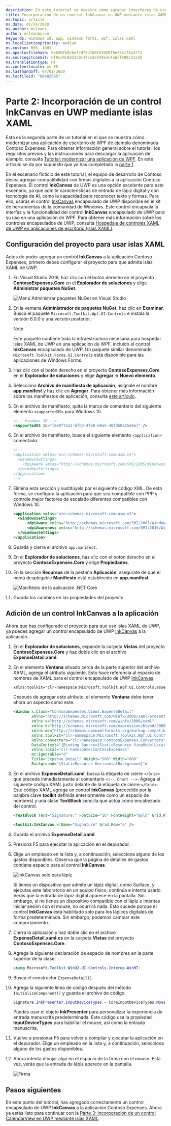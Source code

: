 ```yaml
---
description: En este tutorial se muestra cómo agregar interfaces de usuario de XAML en UWP, crear paquetes MSIX e incorporar otros componentes actuales en la aplicación de WPF.
title: Incorporación de un control InkCanvas en UWP mediante islas XAML
ms.topic: article
ms.date: 01/24/2020
ms.author: mcleans
author: mcleanbyron
keywords: windows 10, uwp, windows forms, wpf, islas xaml
ms.localizationpriority: medium
ms.custom: RS5, 19H1
ms.openlocfilehash: 6bb90fb9cbe7c9f54f60fd1920f0e73e174a3772
ms.sourcegitcommit: df0cd9c82d1c0c17ccde424e3c4a6ff680c31a35
ms.translationtype: HT
ms.contentlocale: es-ES
ms.lasthandoff: 04/01/2020
ms.locfileid: "80482585"
---
```

# <a name="part-2-add-a-uwp-inkcanvas-control-using-xaml-islands"></a>Parte 2: Incorporación de un control InkCanvas en UWP mediante islas XAML

Esta es la segunda parte de un tutorial en el que se muestra cómo modernizar una aplicación de escritorio de WPF de ejemplo denominada Contoso Expenses. Para obtener información general sobre el tutorial, los requisitos previos y las instrucciones para descargar la aplicación de ejemplo, consulta [Tutorial: modernizar una aplicación de WPF](modernize-wpf-tutorial.md). En este artículo se da por supuesto que ya has completado la [parte 1](modernize-wpf-tutorial-1.md).

En el escenario ficticio de este tutorial, el equipo de desarrollo de Contoso desea agregar compatibilidad con firmas digitales a la aplicación Contoso Expenses. El control **InkCanvas** de UWP es una opción excelente para este escenario, ya que admite características de entrada de lápiz digital y con tecnología de AI, como la capacidad para reconocer texto y formas. Para ello, usarás el control [InkCanvas](https://docs.microsoft.com/windows/communitytoolkit/controls/wpf-winforms/inkcanvas) encapsulado de UWP disponible en el kit de herramientas de la comunidad de Windows. Este control encapsula la interfaz y la funcionalidad del control **InkCanvas** encapsulado de UWP para su uso en una aplicación de WPF. Para obtener más información sobre los controles encapsulados de UWP, consulta [Hospedaje de controles XAML de UWP en aplicaciones de escritorio (islas XAML)](xaml-islands.md).

## <a name="configure-the-project-to-use-xaml-islands"></a>Configuración del proyecto para usar islas XAML

Antes de poder agregar un control **InkCanvas** a la aplicación Contoso Expenses, primero debes configurar el proyecto para que admita islas XAML de UWP.

1. En Visual Studio 2019, haz clic con el botón derecho en el proyecto **ContosoExpenses.Core** en el **Explorador de soluciones** y elige **Administrar paquetes NuGet**.

    ![Menú Administrar paquetes NuGet en Visual Studio](images/wpf-modernize-tutorial//ManageNuGetPackages.png)

2. En la ventana **Administrador de paquetes NuGet**, haz clic en **Examinar**. Busca el paquete `Microsoft.Toolkit.Wpf.UI.Controls` e instala la versión 6.0.0 o una versión posterior.

    > [!NOTE]
    > Este paquete contiene toda la infraestructura necesaria para hospedar islas XAML de UWP en una aplicación de WPF, incluido el control **InkCanvas** encapsulado de UWP. Un paquete similar denominado `Microsoft.Toolkit.Forms.UI.Controls` está disponible para las aplicaciones de Windows Forms.

3. Haz clic con el botón derecho en el proyecto **ContosoExpenses.Core** en el **Explorador de soluciones** y elige **Agregar -> Nuevo elemento**.

4. Selecciona **Archivo de manifiesto de aplicación**, asígnale el nombre **app.manifest** y haz clic en **Agregar**. Para obtener más información sobre los manifiestos de aplicación, consulta [este artículo](https://docs.microsoft.com/windows/desktop/SbsCs/application-manifests).

5. En el archivo de manifiesto, quita la marca de comentario del siguiente elemento `<supportedOS>` para Windows 10.

    ```xml
    <!-- Windows 10 -->
    <supportedOS Id="{8e0f7a12-bfb3-4fe8-b9a5-48fd50a15a9a}" />
    ```

6. En el archivo de manifiesto, busca el siguiente elemento `<application>` comentado.

    ```xml
    <!--
    <application xmlns="urn:schemas-microsoft-com:asm.v3">
      <windowsSettings>
        <dpiAware xmlns="http://schemas.microsoft.com/SMI/2005/WindowsSettings">true</dpiAware>
      </windowsSettings>
    </application>
    -->
    ```

7. Elimina esta sección y sustitúyela por el siguiente código XML. De esta forma, se configura la aplicación para que sea compatible con PPP y controle mejor factores de escalado diferentes compatibles con Windows 10.

    ```xml
    <application xmlns="urn:schemas-microsoft-com:asm.v3">
      <windowsSettings>
          <dpiAware xmlns="http://schemas.microsoft.com/SMI/2005/WindowsSettings">true/PM</dpiAware>
          <dpiAwareness xmlns="http://schemas.microsoft.com/SMI/2016/WindowsSettings">PerMonitorV2, PerMonitor</dpiAwareness>
      </windowsSettings>
    </application>
    ```

8. Guarda y cierra el archivo `app.manifest`.

9. En el **Explorador de soluciones**, haz clic con el botón derecho en el proyecto **ContosoExpenses.Core** y elige **Propiedades**.

10. En la sección **Recursos** de la pestaña **Aplicación**, asegúrate de que el menú desplegable **Manifiesto** está establecido en **app.manifest**.

    ![Manifiesto de la aplicación .NET Core](images/wpf-modernize-tutorial/NetCoreAppManifest.png)

11. Guarda los cambios en las propiedades del proyecto.

## <a name="add-an-inkcanvas-control-to-the-app"></a>Adición de un control InkCanvas a la aplicación

Ahora que has configurado el proyecto para que use islas XAML de UWP, ya puedes agregar un control encapsulado de UWP [InkCanvas](https://docs.microsoft.com/windows/communitytoolkit/controls/wpf-winforms/inkcanvas) a la aplicación.

1. En el **Explorador de soluciones**, expande la carpeta **Vistas** del proyecto **ContosoExpenses.Core** y haz doble clic en el archivo **ExpenseDetail.xaml**.

2. En el elemento **Ventana** situado cerca de la parte superior del archivo XAML, agrega el atributo siguiente. Esto hace referencia al espacio de nombres de XAML para el control encapsulado de UWP [InkCanvas](https://docs.microsoft.com/windows/communitytoolkit/controls/wpf-winforms/inkcanvas).

    ```xml
    xmlns:toolkit="clr-namespace:Microsoft.Toolkit.Wpf.UI.Controls;assembly=Microsoft.Toolkit.Wpf.UI.Controls"
    ```

    Después de agregar este atributo, el elemento **Ventana** debe tener ahora un aspecto como este.

    ```xml
    <Window x:Class="ContosoExpenses.Views.ExpenseDetail"
            xmlns="http://schemas.microsoft.com/winfx/2006/xaml/presentation"
            xmlns:x="http://schemas.microsoft.com/winfx/2006/xaml"
            xmlns:d="http://schemas.microsoft.com/expression/blend/2008"
            xmlns:mc="http://schemas.openxmlformats.org/markup-compatibility/2006"
            xmlns:toolkit="clr-namespace:Microsoft.Toolkit.Wpf.UI.Controls;assembly=Microsoft.Toolkit.Wpf.UI.Controls"
            xmlns:converters="clr-namespace:ContosoExpenses.Converters"
            DataContext="{Binding Source={StaticResource ViewModelLocator}, Path=ExpensesDetailViewModel}"
            xmlns:local="clr-namespace:ContosoExpenses"
            mc:Ignorable="d"
            Title="Expense Detail" Height="500" Width="800"
            Background="{StaticResource HorizontalBackground}">
    ```

4. En el archivo **ExpenseDetail.xaml**, busca la etiqueta de cierre `</Grid>` que precede inmediatamente al comentario `<!-- Chart -->`. Agrega el siguiente código XAML justo delante de la etiqueta de cierre `</Grid>`. Este código XAML agrega un control **InkCanvas** (precedido por la palabra clave **toolkit** definida anteriormente como un espacio de nombres) y una clase **TextBlock** sencilla que actúa como encabezado del control.

    ```xml
    <TextBlock Text="Signature:" FontSize="16" FontWeight="Bold" Grid.Row="5" />

    <toolkit:InkCanvas x:Name="Signature" Grid.Row="6" />
    ```

5. Guarda el archivo **ExpenseDetail.xaml**.

6. Presiona F5 para ejecutar la aplicación en el depurador.

7. Elige un empleado en la lista y, a continuación, selecciona alguno de los gastos disponibles. Observa que la página de detalles de gastos contiene espacio para el control **InkCanvas**.

    ![InkCanvas solo para lápiz](images/wpf-modernize-tutorial/InkCanvasPenOnly.png)

    Si tienes un dispositivo que admite un lápiz digital, como Surface, y ejecutas este laboratorio en un equipo físico, continúa e intenta usarlo. Verás que la entrada de lápiz digital aparece en la pantalla. Sin embargo, si no tienes un dispositivo compatible con el lápiz e intentas iniciar sesión con el mouse, no ocurrirá nada. Esto sucede porque el control **InkCanvas** está habilitado solo para los lápices digitales de forma predeterminada. Sin embargo, podemos cambiar este comportamiento.

8. Cierra la aplicación y haz doble clic en el archivo **ExpenseDetail.xaml.cs** en la carpeta **Vistas** del proyecto **ContosoExpenses.Core**.

9. Agrega la siguiente declaración de espacio de nombres en la parte superior de la clase:

    ```csharp
    using Microsoft.Toolkit.Win32.UI.Controls.Interop.WinRT;
    ```

10. Busca el constructor `ExpenseDetail()`.

11. Agrega la siguiente línea de código después del método `InitializeComponent()` y guarda el archivo de código.

    ```csharp
    Signature.InkPresenter.InputDeviceTypes = CoreInputDeviceTypes.Mouse | CoreInputDeviceTypes.Pen;
    ```

    Puedes usar el objeto **InkPresenter** para personalizar la experiencia de entrada manuscrita predeterminada. Este código usa la propiedad **InputDeviceTypes** para habilitar el mouse, así como la entrada manuscrita.

12. Vuelve a presionar F5 para volver a compilar y ejecutar la aplicación en el depurador. Elige un empleado en la lista y, a continuación, selecciona alguno de los gastos disponibles.

13. Ahora intenta dibujar algo en el espacio de la firma con el mouse. Esta vez, verás que la entrada de lápiz aparece en la pantalla.

    ![Firma](images/wpf-modernize-tutorial/Signature.png)

## <a name="next-steps"></a>Pasos siguientes

En este punto del tutorial, has agregado correctamente un control encapsulado de UWP **InkCanvas** a la aplicación Contoso Expenses. Ahora ya estás listo para continuar con la [Parte 3: Incorporación de un control CalendarView en UWP mediante islas XAML](modernize-wpf-tutorial-3.md).
